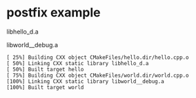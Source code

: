# postfix example

libhello_d.a

libworld__debug.a

```
[ 25%] Building CXX object CMakeFiles/hello.dir/hello.cpp.o
[ 50%] Linking CXX static library libhello_d.a
[ 50%] Built target hello
[ 75%] Building CXX object CMakeFiles/world.dir/world.cpp.o
[100%] Linking CXX static library libworld__debug.a
[100%] Built target world
```
